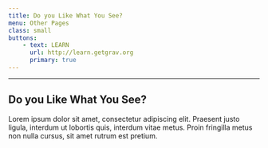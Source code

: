 ```yaml
---
title: Do you Like What You See?
menu: Other Pages
class: small
buttons:
    - text: LEARN
      url: http://learn.getgrav.org
      primary: true
---
```


___

## Do you Like What You See?

Lorem ipsum dolor sit amet, consectetur adipiscing elit. Praesent justo ligula, interdum ut lobortis quis, interdum vitae metus. Proin fringilla metus non nulla cursus, sit amet rutrum est pretium.
